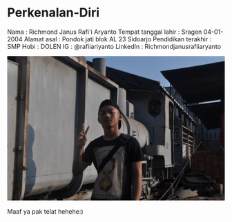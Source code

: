 # Perkenalan-Diri

Nama : Richmond Janus Rafi'i Aryanto
Tempat tanggal lahir : Sragen 04-01-2004
Alamat asal : Pondok jati blok AL 23 Sidoarjo
Pendidikan terakhir : SMP
Hobi : DOLEN
IG : @rafiiariyanto
LinkedIn : Richmondjanusrafiiaryanto

![Alt Teks](https://github.com/Richmondjanusrafiiaryanto/Perkenalan-Diri/blob/master/DSC_0584.JPG)

Maaf ya pak telat hehehe:)
